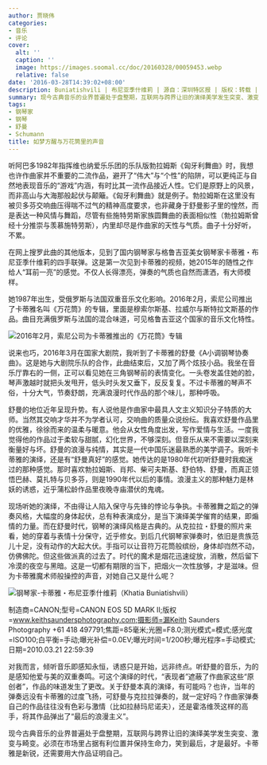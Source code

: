 ```yaml
---
author: 贾晓伟
categories:
- 音乐
- 评论
cover:
  alt: ''
  caption: ''
  image: https://images.soomal.cc/doc/20160328/00059453.webp
  relative: false
date: '2016-03-28T14:39:02+08:00'
description: Buniatishvili | 布尼亚季什维莉 | 源自：深圳特区报 | 版权：转载 |  平均/总评分：10.00/20
summary: 现今古典音乐的业界普遍处于盘整期，互联网与跨界让旧的演绎美学发生突变、激变与畸变。必须在市场里占据有利位置并保持生命力，笑到最后，才是最好。卡蒂雅是新锐，还需要用大作品证明自己。
tags:
- 钢琴家
- 钢琴
- 舒曼
- Schumann
title: 如梦方醒与万花筒里的声音
---
```


听阿巴多1982年指挥维也纳爱乐乐团的乐队版勃拉姆斯《匈牙利舞曲》时，我想也许作曲家并不重要的二流作品，避开了“伟大”与“个性”的陷阱，可以更纯正与自然地表现音乐的“游戏”内涵，有时比其一流作品接近人性。它们是原野上的风景，而非高山与大海那般起伏与颠簸。《匈牙利舞曲》就是例子。勃拉姆斯在这里没有被贝多芬交响曲压得喘不过气的精神高度要求，也非藏身于舒曼影子里的惶然，而是表达一种风情与舞蹈，尽管有些施特劳斯家族圆舞曲的表面相似性（勃拉姆斯曾经十分推崇与羡慕施特劳斯），内里却尽是作曲家的天性与气质。曲子十分好听，不累。

在网上搜罗此曲的其他版本，见到了国内钢琴家与格鲁吉亚美女钢琴家卡蒂雅・布尼亚季什维莉的四手联弹。这是第一次见到卡蒂雅的视频，她2015年的随性之作给人“耳前一亮”的感觉。不仅人长得漂亮，弹奏的气质也自然而潇洒，有大师模样。

她1987年出生，受俄罗斯与法国双重音乐文化影响。2016年2月，索尼公司推出了卡蒂雅名叫《万花筒》的专辑，里面是穆索尔斯基、拉威尔与斯特拉文斯基的作品。曲目充满俄罗斯与法国的混合味道，可见格鲁吉亚这个国家的音乐文化特性。

![2016年2月，索尼公司为卡蒂雅推出的《万花筒》专辑](https://images.soomal.cc/doc/20160328/00059452.webp)





说来也巧，2016年3月在国家大剧院，我听到了卡蒂雅的舒曼《A小调钢琴协奏曲》。这是她与大剧院乐队的合作，此曲结束后，又加了两个炫技小品。我坐在音乐厅靠右的一侧，正可以看见她在三角钢琴前的表情变化。一头卷发盖住她的脸，琴声激越时就把头发甩开，低头时头发又垂下，反反复复。不过卡蒂雅的琴声不俗，十分大气，节奏舒朗，充满浪漫时代作品的那个味儿，那种呼吸。

舒曼的地位近年呈现升势。有人说他是作曲家中最具人文主义知识分子特质的大师。当然其交响才华并不为学者认可，交响曲的质量众说纷纭。我喜欢舒曼作品里的优雅，徐徐而来的温柔与暖意。他会从女性角度出发，写作爱情与生活。一度我觉得他的作品过于柔软与甜腻，幻化世界，不够深刻。但音乐从来不需要以深刻来衡量好与坏。舒曼的浪漫与纯情，其实是一代中国乐迷最熟悉的美学调子。我听卡蒂雅的演绎，还是有“舒曼真好”的感觉。她传达的是1980年代初听舒曼时我痴迷过的那种感觉。那时喜欢勃拉姆斯、肖邦、柴可夫斯基、舒伯特、舒曼，而真正领悟巴赫、莫扎特与贝多芬，则是1990年代以后的事情。浪漫主义的那种魅力是林妖的诱惑，近乎蒲松龄作品里夜晚寺庙潜伏的鬼魂。

现场听她的演绎，不由得让人陷入保守与先锋的悖论与争执。卡蒂雅舞之蹈之的弹奏风格，大幅度的身体起伏，总有种表演成分，是当下演绎美学催育的结果，即煽情的力量。而在舒曼时代，钢琴的演绎风格是古典的。从克拉拉・舒曼的照片来看，她的穿着与表情十分保守，近乎修女。到后几代钢琴家弹奏时，依旧是贵族范儿十足，没有动作的大起大伏。手指可以让音符万花筒般缤纷，身体却岿然不动，仿佛佛陀。但这些做派真的过去了。时代的魔术是烟花迅速绽放，消散，然后留下冷漠的夜空与黑暗。这是一切都有期限的当下，把烟火一次性放够，才是滋味。但为卡蒂雅魔术师般操控的声音，对她自己又是什么呢？

![钢琴家-卡蒂雅・布尼亚季什维莉（Khatia Buniatishvili）](https://images.soomal.cc/doc/20160328/00059451.webp)

制造商=CANON;型号=CANON EOS 5D MARK II;版权=www.keithsaundersphotography.com;摄影师=漏Keith Saunders Photography +61 418 497791;焦距=85毫米;光圈=F8.0;测光模式=模式;感光度=ISO100;白平衡=手动;曝光补偿=0.0EV;曝光时间=1/200秒;曝光程序=手动模式;日期=2010.03.21 22:59:39



对我而言，倾听音乐即感知永恒，诱惑只是开始，远非终点。听舒曼的音乐，为的是感知他爱与美的双重奏鸣。可这个演绎的时代，“表现者”遮蔽了作曲家这些“原创者”，作品的味道发生了更改。关于舒曼本真的演绎，有可能吗？也许，当年的弹奏远没有卡蒂雅的过度飞扬，可舒曼与克拉拉弹奏的，就一定好吗？作曲家弹奏自己的作品往往没有色彩与激情（比如拉赫玛尼诺夫），还是霍洛维茨这样的高手，将其作品弹出了“最后的浪漫主义”。

现今古典音乐的业界普遍处于盘整期，互联网与跨界让旧的演绎美学发生突变、激变与畸变。必须在市场里占据有利位置并保持生命力，笑到最后，才是最好。卡蒂雅是新锐，还需要用大作品证明自己。